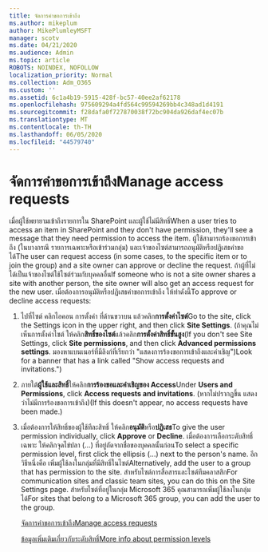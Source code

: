 ```yaml
---
title: จัดการคําขอการเข้าถึง
ms.author: mikeplum
author: MikePlumleyMSFT
manager: scotv
ms.date: 04/21/2020
ms.audience: Admin
ms.topic: article
ROBOTS: NOINDEX, NOFOLLOW
localization_priority: Normal
ms.collection: Adm_O365
ms.custom: ''
ms.assetid: 6c1a4b19-5915-428f-bc57-40ee2af62178
ms.openlocfilehash: 975609294a4fd564c99594269bb4c348ad1d4191
ms.sourcegitcommit: f28dafa0f727870038f72bc904da926daf4ec07b
ms.translationtype: MT
ms.contentlocale: th-TH
ms.lasthandoff: 06/05/2020
ms.locfileid: "44579740"
---
```

# <a name="manage-access-requests"></a><span data-ttu-id="12723-102">จัดการคําขอการเข้าถึง</span><span class="sxs-lookup"><span data-stu-id="12723-102">Manage access requests</span></span>

<span data-ttu-id="12723-103">เมื่อผู้ใช้พยายามเข้าถึงรายการใน SharePoint และผู้ใช้ไม่มีสิทธิ์</span><span class="sxs-lookup"><span data-stu-id="12723-103">When a user tries to access an item in SharePoint and they don't have permission, they'll see a message that they need permission to access the item.</span></span> <span data-ttu-id="12723-104">ผู้ใช้สามารถร้องขอการเข้าถึง (ในบางกรณี รายการเฉพาะหรือเข้าร่วมกลุ่ม) และเจ้าของไซต์สามารถอนุมัติหรือปฏิเสธคําขอได้</span><span class="sxs-lookup"><span data-stu-id="12723-104">The user can request access (in some cases, to the specific item or to join the group) and a site owner can approve or decline the request.</span></span> <span data-ttu-id="12723-105">ถ้าผู้ที่ไม่ได้เป็นเจ้าของไซต์ใช้ไซต์ร่วมกับบุคคลอื่น</span><span class="sxs-lookup"><span data-stu-id="12723-105">If someone who is not a site owner shares a site with another person, the site owner will also get an access request for the new user.</span></span> <span data-ttu-id="12723-106">เมื่อต้องการอนุมัติหรือปฏิเสธคําขอการเข้าถึง ให้ทําดังนี้</span><span class="sxs-lookup"><span data-stu-id="12723-106">To approve or decline access requests:</span></span>
  
1. <span data-ttu-id="12723-107">ไปที่ไซต์ คลิกไอคอน การตั้งค่า ที่ด้านขวาบน แล้วคลิก**การตั้งค่าไซต์**</span><span class="sxs-lookup"><span data-stu-id="12723-107">Go to the site, click the Settings icon in the upper right, and then click **Site Settings**.</span></span> <span data-ttu-id="12723-108">(ถ้าคุณไม่เห็นการตั้งค่าไซต์ ให้คลิก**สิทธิ์ของไซต์**แล้วคลิก**การตั้งค่าสิทธิ์ขั้นสูง**</span><span class="sxs-lookup"><span data-stu-id="12723-108">(If you don't see Site Settings, click **Site permissions**, and then click **Advanced permissions settings**.</span></span> <span data-ttu-id="12723-109">มองหาแบนเนอร์ที่มีลิงก์ที่เรียกว่า "แสดงการร้องขอการเข้าถึงและคําเชิญ")</span><span class="sxs-lookup"><span data-stu-id="12723-109">Look for a banner that has a link called "Show access requests and invitations.")</span></span>
    
2. <span data-ttu-id="12723-110">ภายใต้**ผู้ใช้และสิทธิ์**ให้คลิก**การร้องขอและคําเชิญของ Access**</span><span class="sxs-lookup"><span data-stu-id="12723-110">Under **Users and Permissions**, click **Access requests and invitations**.</span></span> <span data-ttu-id="12723-111">(หากไม่ปรากฏขึ้น แสดงว่าไม่มีการร้องขอการเข้าถึง)</span><span class="sxs-lookup"><span data-stu-id="12723-111">(If this doesn't appear, no access requests have been made.)</span></span>
    
3. <span data-ttu-id="12723-112">เมื่อต้องการให้สิทธิ์ของผู้ใช้ทีละสิทธิ์ ให้คลิก**อนุมัติ**หรือ**ปฏิเสธ**</span><span class="sxs-lookup"><span data-stu-id="12723-112">To give the user permission individually, click **Approve** or **Decline**.</span></span> <span data-ttu-id="12723-113">เมื่อต้องการเลือกระดับสิทธิ์เฉพาะ ให้คลิกจุดไข่ปลา (...) ที่อยู่ถัดจากชื่อของบุคคลนั้นก่อน</span><span class="sxs-lookup"><span data-stu-id="12723-113">To select a specific permission level, first click the ellipsis (...) next to the person's name.</span></span> <span data-ttu-id="12723-114">อีกวิธีหนึ่งคือ เพิ่มผู้ใช้ลงในกลุ่มที่มีสิทธิ์ในไซต์</span><span class="sxs-lookup"><span data-stu-id="12723-114">Alternatively, add the user to a group that has permission to the site.</span></span> <span data-ttu-id="12723-115">สําหรับไซต์การสื่อสารและไซต์ทีมคลาสสิก</span><span class="sxs-lookup"><span data-stu-id="12723-115">For communication sites and classic team sites, you can do this on the Site Settings page.</span></span> <span data-ttu-id="12723-116">สําหรับไซต์ที่อยู่ในกลุ่ม Microsoft 365 คุณสามารถเพิ่มผู้ใช้ลงในกลุ่มได้</span><span class="sxs-lookup"><span data-stu-id="12723-116">For sites that belong to a Microsoft 365 group, you can add the user to the group.</span></span>
    
    [<span data-ttu-id="12723-117">จัดการคําขอการเข้าถึง</span><span class="sxs-lookup"><span data-stu-id="12723-117">Manage access requests </span></span>](https://go.microsoft.com/fwlink/?linkid=2008747)
    
    [<span data-ttu-id="12723-118">ข้อมูลเพิ่มเติมเกี่ยวกับระดับสิทธิ์</span><span class="sxs-lookup"><span data-stu-id="12723-118">More info about permission levels</span></span>](https://go.microsoft.com/fwlink/?linkid=867071)
    

